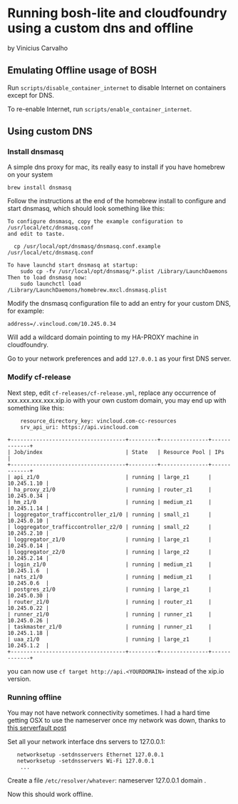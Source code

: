 Running bosh-lite and cloudfoundry using a custom dns and offline
=================================================================

by Vinicius Carvalho

## Emulating Offline usage of BOSH

Run `scripts/disable_container_internet` to disable Internet on containers except for DNS.

To re-enable Internet, run `scripts/enable_container_internet`.

## Using custom DNS

### Install dnsmasq

A simple dns proxy for mac, its really easy to install if you have homebrew on your system

`brew install dnsmasq`

Follow the instructions at the end of the homebrew install to configure and start dnsmasq, which should look something like this: 

```
To configure dnsmasq, copy the example configuration to /usr/local/etc/dnsmasq.conf
and edit to taste.

  cp /usr/local/opt/dnsmasq/dnsmasq.conf.example /usr/local/etc/dnsmasq.conf

To have launchd start dnsmasq at startup:
    sudo cp -fv /usr/local/opt/dnsmasq/*.plist /Library/LaunchDaemons
Then to load dnsmasq now:
    sudo launchctl load /Library/LaunchDaemons/homebrew.mxcl.dnsmasq.plist
```

Modify the dnsmasq configuration file to add an entry for your custom DNS, for example:

`address=/.vincloud.com/10.245.0.34`

Will add a wildcard domain pointing to my HA-PROXY machine in cloudfoundry.

Go to your network preferences and add `127.0.0.1` as your first DNS server.

### Modify cf-release

Next step, edit `cf-releases/cf-release.yml`, replace any occurrence of xxx.xxx.xxx.xxx.xip.io with your own custom domain, you may end up with something like this:

```
    resource_directory_key: vincloud.com-cc-resources
    srv_api_uri: https://api.vincloud.com
```

```
+------------------------------------+---------+---------------+-------------+
| Job/index                          | State   | Resource Pool | IPs         |
+------------------------------------+---------+---------------+-------------+
| api_z1/0                           | running | large_z1      | 10.245.1.10 |
| ha_proxy_z1/0                      | running | router_z1     | 10.245.0.34 |
| hm_z1/0                            | running | medium_z1     | 10.245.1.14 |
| loggregator_trafficcontroller_z1/0 | running | small_z1      | 10.245.0.10 |
| loggregator_trafficcontroller_z2/0 | running | small_z2      | 10.245.2.10 |
| loggregator_z1/0                   | running | large_z1      | 10.245.0.14 |
| loggregator_z2/0                   | running | large_z2      | 10.245.2.14 |
| login_z1/0                         | running | medium_z1     | 10.245.1.6  |
| nats_z1/0                          | running | medium_z1     | 10.245.0.6  |
| postgres_z1/0                      | running | large_z1      | 10.245.0.30 |
| router_z1/0                        | running | router_z1     | 10.245.0.22 |
| runner_z1/0                        | running | runner_z1     | 10.245.0.26 |
| taskmaster_z1/0                    | running | runner_z1     | 10.245.1.18 |
| uaa_z1/0                           | running | large_z1      | 10.245.1.2  |
+------------------------------------+---------+---------------+-------------+
```

you can now use `cf target http://api.<YOURDOMAIN>` instead of the xip.io version.

### Running offline

You may not have network connectivity sometimes. I had a hard time getting OSX to use the nameserver once my network was down, thanks to [this serverfault post](http://serverfault.com/questions/22419/set-dns-server-on-os-x-even-when-without-internet-connection/164215#164215)

Set all your network interface dns servers to 127.0.0.1:

```
   networksetup -setdnsservers Ethernet 127.0.0.1
   networksetup -setdnsservers Wi-Fi 127.0.0.1
    ...
```

Create a file `/etc/resolver/whatever`:
   nameserver 127.0.0.1
    domain .

Now this should work offline.
